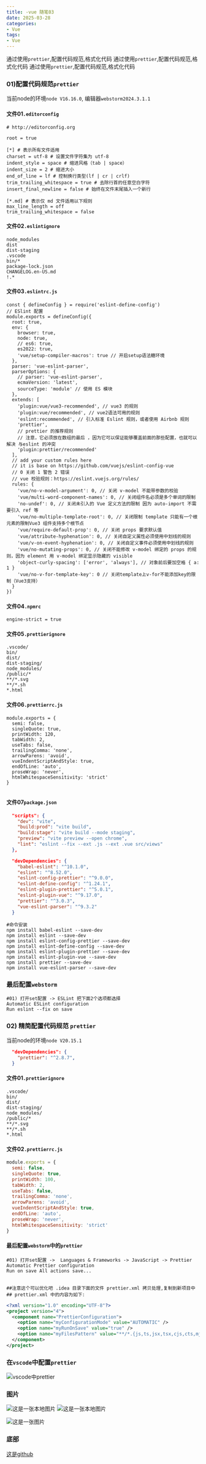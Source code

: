 ```yaml
---
title: -vue 随笔03
date: 2025-03-28
categories: 
- Vue
tags:
- Vue
---
```

通过使用`prettier`,配置代码规范,格式化代码
通过使用`prettier`,配置代码规范,格式化代码
通过使用`prettier`,配置代码规范,格式化代码

<!-- more -->

### 01)配置代码规范`prettier`

当前node的环境`node V16.16.0`, 编辑器`webstorm2024.3.1.1`

#### 文件01`.editorconfig`

```shell
# http://editorconfig.org

root = true

[*] # 表示所有文件适用
charset = utf-8 # 设置文件字符集为 utf-8
indent_style = space # 缩进风格（tab | space）
indent_size = 2 # 缩进大小
end_of_line = lf # 控制换行类型(lf | cr | crlf)
trim_trailing_whitespace = true # 去除行首的任意空白字符
insert_final_newline = false # 始终在文件末尾插入一个新行

[*.md] # 表示仅 md 文件适用以下规则
max_line_length = off
trim_trailing_whitespace = false
```

#### 文件02`.eslintignore`

```shell
node_modules
dist
dist-staging
.vscode
bin/*
package-lock.json
CHANGELOG.en-US.md
!.*

```

#### 文件03`.eslintrc.js`

```shell
const { defineConfig } = require('eslint-define-config')
// ESlint 配置
module.exports = defineConfig({
  root: true,
  env: {
    browser: true,
    node: true,
    // es6: true,
    es2022: true,
    'vue/setup-compiler-macros': true // 开启setup语法糖环境
  },
  parser: 'vue-eslint-parser',
  parserOptions: {
    // parser: 'vue-eslint-parser',
    ecmaVersion: 'latest',
    sourceType: 'module' // 使用 ES 模块
  },
  extends: [
    'plugin:vue/vue3-recommended', // vue3 的规则
    'plugin:vue/recommended', // vue2语法可用的规则
    'eslint:recommended', // 引入标准 Eslint 规则，或者使用 Airbnb 规则
    'prettier',
    // prettier 的推荐规则
    // 注意，它必须放在数组的最后 ，因为它可以保证能够覆盖前面的那些配置，也就可以解决 与eslint 的冲突
    'plugin:prettier/recommended'
  ],
  // add your custom rules here
  // it is base on https://github.com/vuejs/eslint-config-vue
  // 0 关闭 1 警告 2 错误
  // vue 校验规则：https://eslint.vuejs.org/rules/
  rules: {
    'vue/no-v-model-argument': 0, // 关闭 v-model 不能带参数的校验
    'vue/multi-word-component-names': 0, // 关闭组件名必须是多个单词的限制
    'no-undef': 0, // 关闭未引入的 Vue 定义方法的限制 因为 auto-import 不需要引入 ref 等
    'vue/no-multiple-template-root': 0, // 关闭限制 template 只能有一个根元素的限制Vue3 组件支持多个根节点
    'vue/require-default-prop': 0, // 关闭 props 要求默认值
    'vue/attribute-hyphenation': 0, // 关闭自定义属性必须使用中划线的规则
    'vue/v-on-event-hyphenation': 0, // 关闭自定义事件必须使用中划线的规则
    'vue/no-mutating-props': 0, // 关闭不能修改 v-model 绑定的 props 的规则，因为 element 用 v-model 绑定显示隐藏的 visible
    'object-curly-spacing': ['error', 'always'], // 对象前后要加空格 { a: 1 }
    'vue/no-v-for-template-key': 0 // 关闭template上v-for不能添加key的限制（Vue3支持）
  }
})

```

#### 文件04`.npmrc`

```shell
engine-strict = true
```

#### 文件05`.prettierignore`

```shell
.vscode/
bin/
dist/
dist-staging/
node_modules/
/public/*
**/*.svg
**/*.sh
*.html
```

#### 文件06`.prettierrc.js`

```shell
module.exports = {
  semi: false,
  singleQuote: true,
  printWidth: 120,
  tabWidth: 2,
  useTabs: false,
  trailingComma: 'none',
  arrowParens: 'avoid',
  vueIndentScriptAndStyle: true,
  endOfLine: 'auto',
  proseWrap: 'never',
  htmlWhitespaceSensitivity: 'strict'
}


```

#### 文件07`package.json`

```json
  "scripts": {
    "dev": "vite",
    "build:prod": "vite build",
    "build:stage": "vite build --mode staging",
    "preview": "vite preview --open chrome",
    "lint": "eslint --fix --ext .js --ext .vue src/views"
  },

  "devDependencies": {
    "babel-eslint": "^10.1.0",
    "eslint": "^8.52.0",
    "eslint-config-prettier": "^9.0.0",
    "eslint-define-config": "^1.24.1",
    "eslint-plugin-prettier": "^5.0.1",
    "eslint-plugin-vue": "^9.17.0",
    "prettier": "^3.0.3",
    "vue-eslint-parser": "^9.3.2"
  }
```

```shell
#命令安装
npm install babel-eslint --save-dev
npm install eslint --save-dev
npm install eslint-config-prettier --save-dev
npm install eslint-define-config --save-dev
npm install eslint-plugin-prettier --save-dev
npm install eslint-plugin-vue --save-dev
npm install prettier --save-dev
npm install vue-eslint-parser --save-dev

```



### 最后配置`webstorm`

```shell
#01) 打开set配置 -> ESLint 把下面2个选项都选择
Automatic ESLint configuration
Run eslint --fix on save
```

### 02) 精简配置代码规范 `prettier`

当前node的环境`node V20.15.1`

```json
  "devDependencies": {
    "prettier": "^2.8.7",
  }
```

#### 文件01`.prettierignore`

```shell
.vscode/
bin/
dist/
dist-staging/
node_modules/
/public/*
**/*.svg
**/*.sh
*.html
```

#### 文件02`.prettierrc.js`

```js
module.exports = {
  semi: false,
  singleQuote: true,
  printWidth: 100,
  tabWidth: 2,
  useTabs: false,
  trailingComma: 'none',
  arrowParens: 'avoid',
  vueIndentScriptAndStyle: true,
  endOfLine: 'auto',
  proseWrap: 'never',
  htmlWhitespaceSensitivity: 'strict'
}

```

#### 最后配置`webstorm`中的`prettier`

```shell
#01) 打开set配置 ->  Languages & Frameworks -> JavaScript -> Prettier
Automatic Prettier configuration
Run on save All actions save...


##注意这个可以优化吧 .idea 目录下面的文件 prettier.xml 拷贝处理,复制到新项目中 
## prettier.xml 中的内容为如下:

```

```xml
<?xml version="1.0" encoding="UTF-8"?>
<project version="4">
  <component name="PrettierConfiguration">
    <option name="myConfigurationMode" value="AUTOMATIC" />
    <option name="myRunOnSave" value="true" />
    <option name="myFilesPattern" value="**/*.{js,ts,jsx,tsx,cjs,cts,mjs,mts,vue,astro,,wxml,wxss,json,scss}" />
  </component>
</project>
```

### 在`vscode`中配置`prettier`

![vscode中prettier](/img/vue/prettier/prettier_001.png "vscode中prettier")












### 图片

![这是一张本地图片](/img/linux/root_passwd.png "这是一张本地图片")
![这是一张本地图片](/img/octocat.png "这是一张本地图片")

![这是一张图片](https://github.githubassets.com/images/icons/emoji/octocat.png "这是一张图片")


### 底部

 [这是github](https://github.com "这是github")























